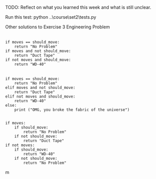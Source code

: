 TODO: Reflect on what you learned this week and what is still unclear.

Run this test:
python ..\course\set2\tests.py


Other solutions to Exercise 3 Engineering Problem
######
    if moves == should_move:
        return "No Problem"
    if moves and not should_move:
        return "Duct Tape"
    if not moves and should_move:
        return "WD-40"

######
    if moves == should_move:
        return "No Problem"
    elif moves and not should_move:
        return "Duct Tape"
    elif not moves and should_move:
        return "WD-40"
    else:
        print ("OMG, you broke the fabric of the universe")


    if moves:
        if should_move:
            return "No Problem"
        if not should_move:
            return "Duct Tape"
    if not moves:
        if should_move:
            return "WD-40"
        if not should_move:
            return "No Problem"


m